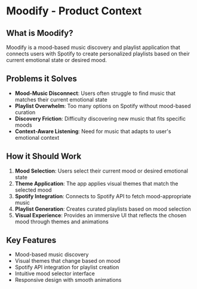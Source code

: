 # Moodify - Product Context

## What is Moodify?
Moodify is a mood-based music discovery and playlist application that connects users with Spotify to create personalized playlists based on their current emotional state or desired mood.

## Problems it Solves
- **Mood-Music Disconnect**: Users often struggle to find music that matches their current emotional state
- **Playlist Overwhelm**: Too many options on Spotify without mood-based curation
- **Discovery Friction**: Difficulty discovering new music that fits specific moods
- **Context-Aware Listening**: Need for music that adapts to user's emotional context

## How it Should Work
1. **Mood Selection**: Users select their current mood or desired emotional state
2. **Theme Application**: The app applies visual themes that match the selected mood
3. **Spotify Integration**: Connects to Spotify API to fetch mood-appropriate music
4. **Playlist Generation**: Creates curated playlists based on mood selection
5. **Visual Experience**: Provides an immersive UI that reflects the chosen mood through themes and animations

## Key Features
- Mood-based music discovery
- Visual themes that change based on mood
- Spotify API integration for playlist creation
- Intuitive mood selector interface
- Responsive design with smooth animations 